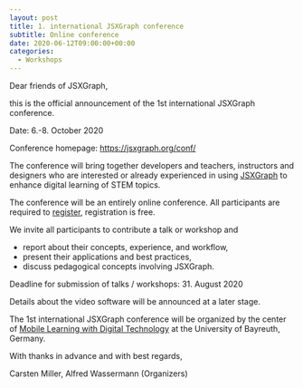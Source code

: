 ```yaml
---
layout: post
title: 1. international JSXGraph conference 
subtitle: Online conference
date: 2020-06-12T09:00:00+00:00
categories:
  - Workshops
---
```

Dear friends of JSXGraph,

this is the official announcement of the 1st international JSXGraph conference.

Date: 6.-8. October 2020

Conference homepage: <https://jsxgraph.org/conf/>

The conference will bring together developers and teachers, instructors and 
designers who are interested or already experienced in using 
[JSXGraph](https://jsxgraph.org) to enhance digital learning of STEM topics.

The conference will be an entirely online conference. 
All participants are required to [register](https://jsxgraph.org/conf/registration/), registration is free.

We invite all participants to contribute a talk or workshop and

- report about their concepts, experience, and workflow,
- present their applications and best practices,
- discuss pedagogical concepts involving JSXGraph.

Deadline for submission of talks / workshops: 31. August 2020

Details about the video software will be announced at a later stage.

The 1st international JSXGraph conference will be organized by
the center of [Mobile Learning with Digital Technology](https://mobiles-lernen.uni-bayreuth.de/) at the 
University of Bayreuth, Germany.

With thanks in advance and with best regards,

Carsten Miller, Alfred Wassermann
(Organizers)

